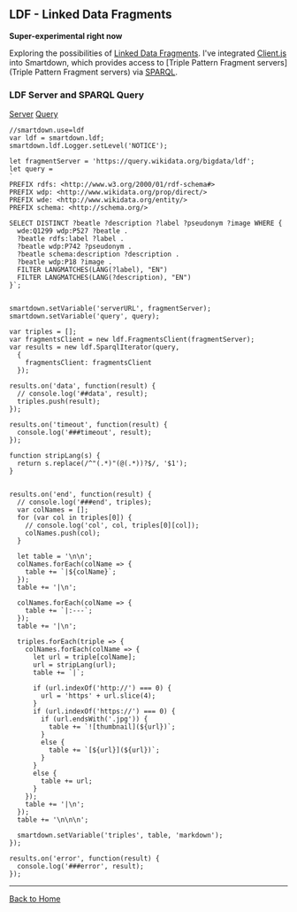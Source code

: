 ## LDF - Linked Data Fragments

**Super-experimental right now**

Exploring the possibilities of [Linked Data Fragments](http://linkeddatafragments.org). I've integrated [Client.js](https://github.com/LinkedDataFragments/Client.js) into Smartdown, which provides access to [Triple Pattern Fragment servers](Triple Pattern Fragment servers) via [SPARQL](https://en.wikipedia.org/wiki/SPARQL).

### LDF Server and SPARQL Query

[Server](:!serverURL)
[Query](:!query|code)

```javascript/playable/autoplay
//smartdown.use=ldf
var ldf = smartdown.ldf;
smartdown.ldf.Logger.setLevel('NOTICE');

let fragmentServer = 'https://query.wikidata.org/bigdata/ldf';
let query =
`
PREFIX rdfs: <http://www.w3.org/2000/01/rdf-schema#>
PREFIX wdp: <http://www.wikidata.org/prop/direct/>
PREFIX wde: <http://www.wikidata.org/entity/>
PREFIX schema: <http://schema.org/>

SELECT DISTINCT ?beatle ?description ?label ?pseudonym ?image WHERE {
  wde:Q1299 wdp:P527 ?beatle .
  ?beatle rdfs:label ?label .
  ?beatle wdp:P742 ?pseudonym .
  ?beatle schema:description ?description .
  ?beatle wdp:P18 ?image .
  FILTER LANGMATCHES(LANG(?label), "EN")
  FILTER LANGMATCHES(LANG(?description), "EN")
}`;


smartdown.setVariable('serverURL', fragmentServer);
smartdown.setVariable('query', query);

var triples = [];
var fragmentsClient = new ldf.FragmentsClient(fragmentServer);
var results = new ldf.SparqlIterator(query,
  {
    fragmentsClient: fragmentsClient
  });

results.on('data', function(result) {
  // console.log('##data', result);
  triples.push(result);
});

results.on('timeout', function(result) {
  console.log('###timeout', result);
});

function stripLang(s) {
  return s.replace(/^"(.*)"(@(.*))?$/, '$1');
}


results.on('end', function(result) {
  // console.log('###end', triples);
  var colNames = [];
  for (var col in triples[0]) {
    // console.log('col', col, triples[0][col]);
    colNames.push(col);
  }

  let table = '\n\n';
  colNames.forEach(colName => {
    table += `|${colName}`;
  });
  table += '|\n';

  colNames.forEach(colName => {
    table += `|:---`;
  });
  table += '|\n';

  triples.forEach(triple => {
    colNames.forEach(colName => {
      let url = triple[colName];
      url = stripLang(url);
      table += `|`;

      if (url.indexOf('http://') === 0) {
        url = 'https' + url.slice(4);
      }
      if (url.indexOf('https://') === 0) {
        if (url.endsWith('.jpg')) {
          table += `![thumbnail](${url})`;
        }
        else {
          table += `[${url}](${url})`;
        }
      }
      else {
        table += url;
      }
    });
    table += '|\n';
  });
  table += '\n\n\n';

  smartdown.setVariable('triples', table, 'markdown');
});

results.on('error', function(result) {
  console.log('###error', result);
});

```

[](:!triples|markdown)

---

[Back to Home](:@Home)
